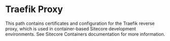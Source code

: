# Traefik Proxy

This path contains certificates and configuration for the Traefik
reverse proxy, which is used in container-based Sitecore development
environments. See Sitecore Containers documentation for more information.
